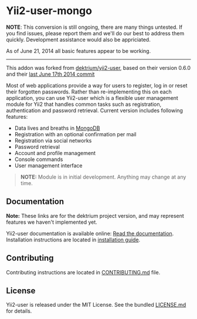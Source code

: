# Yii2-user-mongo

**NOTE**: This conversion is still ongoing, there are many things untested. If you find issues, please report them and we'll do our best to address them quickly. Development assistance would also be appriciated.

As of June 21, 2014 all basic features appear to be working.

___

This addon was forked from [dektrium/yii2-user](https://github.com/dektrium/yii2-user), based on their version 0.6.0 and their [last June 17th 2014 commit](https://github.com/dektrium/yii2-user/commit/d36b851c8c913db4572faacedfc21b79f93b8834)

Most of web applications provide a way for users to register, log in or reset their forgotten passwords. Rather than re-implementing this on each application, you can use Yii2-user which is a flexible user management module for Yii2 that handles common tasks such as registration, authentication and password retrieval. Current version includes following features:

* Data lives and breaths in [MongoDB](http://www.mongodb.org/)
* Registration with an optional confirmation per mail
* Registration via social networks
* Password retrieval
* Account and profile management
* Console commands
* User management interface

> **NOTE:** Module is in initial development. Anything may change at any time.

## Documentation

**Note:** These links are for the dektrium project version, and may represent features we haven't implemented yet.

Yii2-user documentation is available online: [Read the documentation](http://yii2-user.readthedocs.org/en/latest/).
Installation instructions are located in [installation guide](http://yii2-user.readthedocs.org/en/latest/getting-started/installation.html).

## Contributing

Contributing instructions are located in [CONTRIBUTING.md](CONTRIBUTING.md) file.

## License

Yii2-user is released under the MIT License. See the bundled [LICENSE.md](LICENSE.md) for details.
